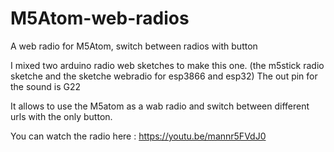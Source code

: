 # M5Atom-web-radios
A web radio for M5Atom, switch between radios with button

I mixed two arduino radio web sketches to make this one.
(the m5stick radio sketche and the sketche webradio for esp3866 and esp32)
The out pin for the sound is G22

It allows to use the M5atom as a wab radio and switch between different urls with the only button.

You can watch the radio here : https://youtu.be/mannr5FVdJ0

